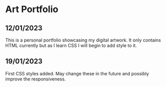 # Art Portfolio

## 12/01/2023
This is a personal portfolio showcasing my digital artwork. It only contains HTML currently but as I learn CSS I will begin to add style to it. 

## 19/01/2023
First CSS styles added. May change these in the future and possibly improve the responsiveness.